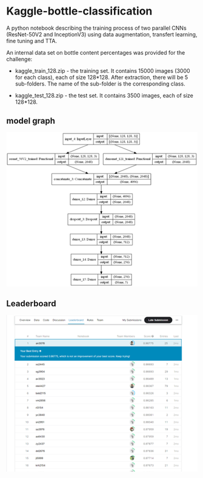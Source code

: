 # Kaggle-bottle-classification

A python notebook describing the training process of two parallel CNNs (ResNet-50V2 and InceptionV3) using data augmentation, transfert learning, fine tuning and TTA.

An internal data set on bottle content percentages was provided for the challenge:

- kaggle_train_128.zip - the training set. It contains 15000 images (3000 for each class), each of size 128*128. After extraction, there will be 5 sub-folders. The name of the sub-folder is the corresponding class.

- kaggle_test_128.zip - the test set. It contains 3500 images, each of size 128*128.

## model graph
![](model.png)
## Leaderboard

![](results.PNG)
